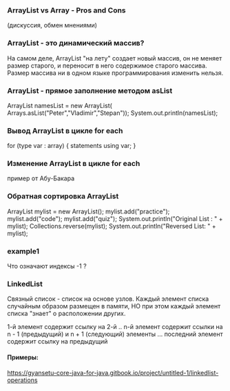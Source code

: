 ### ArrayList vs Array - Pros and Cons
(дискуссия, обмен мнениями)










### ArrayList - это динамический массив?
На самом деле, ArrayList "на лету" создает новый массив, он не меняет размер старого,
и переносит в него содержимое старого массива.
Размер массива ни в одном языке программирования изменить нельзя.


### ArrayList - прямое заполнение методом asList
ArrayList<String> namesList = new ArrayList<String>(
    Arrays.asList("Peter","Vladimir","Stepan"));
System.out.println(namesList);

### Вывод ArrayList в цикле for each
for (type var : array) {
    statements using var;
    }

### Изменение ArrayList в цикле for each
пример от Абу-Бакара

### Обратная сортировка ArrayList
ArrayList<String> mylist = new ArrayList<String>();
    mylist.add("practice");
    mylist.add("code");
    mylist.add("quiz");
System.out.println("Original List : " + mylist);
Collections.reverse(mylist);
System.out.println("Reversed List: " + mylist);

### example1
Что означают индексы -1 ? 

### LinkedList
Связный список - список на основе узлов. 
Каждый элемент списка случайным образом размещен в памяти, 
НО при этом каждый элемент списка "знает" о расположении других.

1-й элемент содержит ссылку на 2-й
..
n-й элемент содержит ссылки на n - 1 (предыдущий) и n + 1 (следующий) элементы
...
последний элемент содержит ссылку на предыдущий
#### Примеры:
https://gyansetu-core-java-for-java.gitbook.io/project/untitled-1/linkedlist-operations 